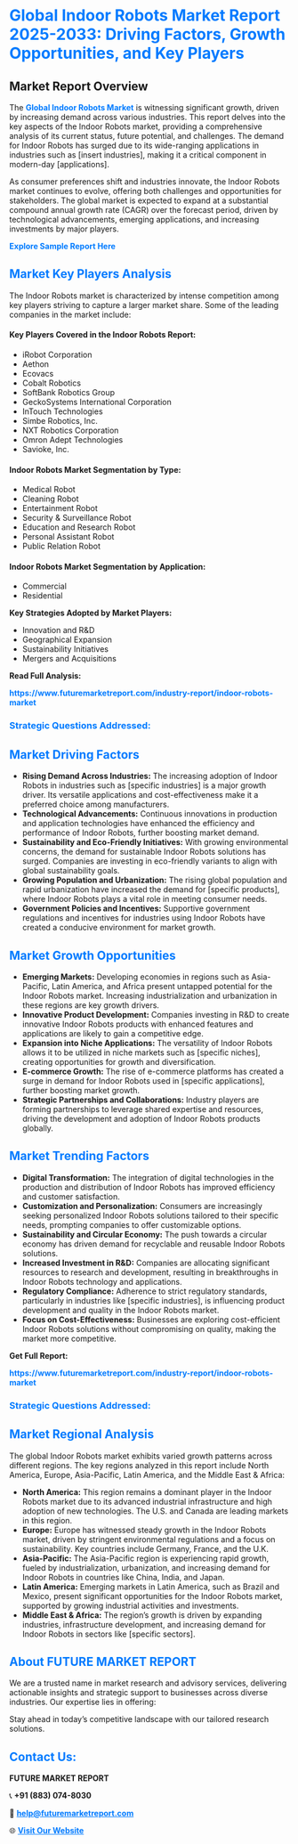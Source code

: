 <h1 style="color: #007BFF;">Global Indoor Robots Market Report 2025-2033: Driving Factors, Growth Opportunities, and Key Players</h1>

<section id="overview">
<h2>Market Report Overview</h2>
<p>The <a href="https://www.futuremarketreport.com/industry-report/indoor-robots-market" style="color: #007BFF; text-decoration: none;"><strong>Global Indoor Robots Market</strong></a> is witnessing significant growth, driven by increasing demand across various industries. This report delves into the key aspects of the Indoor Robots market, providing a comprehensive analysis of its current status, future potential, and challenges. The demand for Indoor Robots has surged due to its wide-ranging applications in industries such as [insert industries], making it a critical component in modern-day [applications].</p>
<p>As consumer preferences shift and industries innovate, the Indoor Robots market continues to evolve, offering both challenges and opportunities for stakeholders. The global market is expected to expand at a substantial compound annual growth rate (CAGR) over the forecast period, driven by technological advancements, emerging applications, and increasing investments by major players.</p>
</section>

<section id="overview">
<p><a href="https://www.futuremarketreport.com/request-sample/reportId=109175" style="color: #007BFF; text-decoration: none;"><strong>Explore Sample Report Here</strong></a></p>
</section>

<section id="key-players">
<h2 style="color: #007BFF;">Market Key Players Analysis</h2>
<p>The Indoor Robots market is characterized by intense competition among key players striving to capture a larger market share. Some of the leading companies in the market include:</p>
<h4>Key Players Covered in the Indoor Robots Report:</h4>
<ul><li>iRobot Corporation</li><li>Aethon</li><li>Ecovacs</li><li>Cobalt Robotics</li><li>SoftBank Robotics Group</li><li>GeckoSystems International Corporation</li><li>InTouch Technologies</li><li>Simbe Robotics, Inc.</li><li>NXT Robotics Corporation</li><li>Omron Adept Technologies</li><li>Savioke, Inc.</li></ul>
<h4>Indoor Robots Market Segmentation by Type:</h4>
<ul><li>Medical Robot</li><li>Cleaning Robot</li><li>Entertainment Robot</li><li>Security &amp; Surveillance Robot</li><li>Education and Research Robot</li><li>Personal Assistant Robot</li><li>Public Relation Robot</li></ul>

<h4>Indoor Robots Market Segmentation by Application:</h4>
<ul><li>Commercial</li><li>Residential</li></ul>
<p><strong>Key Strategies Adopted by Market Players:</strong></p>
<ul>
<li>Innovation and R&D</li>
<li>Geographical Expansion</li>
<li>Sustainability Initiatives</li>
<li>Mergers and Acquisitions</li>
</ul>
</section>

<section>
<p><strong>Read Full Analysis: </strong></p><a href="https://www.futuremarketreport.com/industry-report/indoor-robots-market" style="color: #007BFF; text-decoration: none;"><strong>https://www.futuremarketreport.com/industry-report/indoor-robots-market</strong></a>
<h3 style="color: #007BFF;">Strategic Questions Addressed:</h3>
</section>

<section id="driving-factors">
<h2 style="color: #007BFF;">Market Driving Factors</h2>
<ul>
<li><strong>Rising Demand Across Industries:</strong> The increasing adoption of Indoor Robots in industries such as [specific industries] is a major growth driver. Its versatile applications and cost-effectiveness make it a preferred choice among manufacturers.</li>
<li><strong>Technological Advancements:</strong> Continuous innovations in production and application technologies have enhanced the efficiency and performance of Indoor Robots, further boosting market demand.</li>
<li><strong>Sustainability and Eco-Friendly Initiatives:</strong> With growing environmental concerns, the demand for sustainable Indoor Robots solutions has surged. Companies are investing in eco-friendly variants to align with global sustainability goals.</li>
<li><strong>Growing Population and Urbanization:</strong> The rising global population and rapid urbanization have increased the demand for [specific products], where Indoor Robots plays a vital role in meeting consumer needs.</li>
<li><strong>Government Policies and Incentives:</strong> Supportive government regulations and incentives for industries using Indoor Robots have created a conducive environment for market growth.</li>
</ul>
</section>

<section id="growth-opportunities">
<h2 style="color: #007BFF;">Market Growth Opportunities</h2>
<ul>
<li><strong>Emerging Markets:</strong> Developing economies in regions such as Asia-Pacific, Latin America, and Africa present untapped potential for the Indoor Robots market. Increasing industrialization and urbanization in these regions are key growth drivers.</li>
<li><strong>Innovative Product Development:</strong> Companies investing in R&D to create innovative Indoor Robots products with enhanced features and applications are likely to gain a competitive edge.</li>
<li><strong>Expansion into Niche Applications:</strong> The versatility of Indoor Robots allows it to be utilized in niche markets such as [specific niches], creating opportunities for growth and diversification.</li>
<li><strong>E-commerce Growth:</strong> The rise of e-commerce platforms has created a surge in demand for Indoor Robots used in [specific applications], further boosting market growth.</li>
<li><strong>Strategic Partnerships and Collaborations:</strong> Industry players are forming partnerships to leverage shared expertise and resources, driving the development and adoption of Indoor Robots products globally.</li>
</ul>
</section>

<section id="trending-factors">
<h2 style="color: #007BFF;">Market Trending Factors</h2>
<ul>
<li><strong>Digital Transformation:</strong> The integration of digital technologies in the production and distribution of Indoor Robots has improved efficiency and customer satisfaction.</li>
<li><strong>Customization and Personalization:</strong> Consumers are increasingly seeking personalized Indoor Robots solutions tailored to their specific needs, prompting companies to offer customizable options.</li>
<li><strong>Sustainability and Circular Economy:</strong> The push towards a circular economy has driven demand for recyclable and reusable Indoor Robots solutions.</li>
<li><strong>Increased Investment in R&D:</strong> Companies are allocating significant resources to research and development, resulting in breakthroughs in Indoor Robots technology and applications.</li>
<li><strong>Regulatory Compliance:</strong> Adherence to strict regulatory standards, particularly in industries like [specific industries], is influencing product development and quality in the Indoor Robots market.</li>
<li><strong>Focus on Cost-Effectiveness:</strong> Businesses are exploring cost-efficient Indoor Robots solutions without compromising on quality, making the market more competitive.</li>
</ul>
</section>

<section>
<p><strong>Get Full Report: </strong></p><a href="https://www.futuremarketreport.com/industry-report/indoor-robots-market" style="color: #007BFF; text-decoration: none;"><strong>https://www.futuremarketreport.com/industry-report/indoor-robots-market</strong></a>
<h3 style="color: #007BFF;">Strategic Questions Addressed:</h3>
</section>


<section id="regional-analysis">
<h2 style="color: #007BFF;">Market Regional Analysis</h2>
<p>The global Indoor Robots market exhibits varied growth patterns across different regions. The key regions analyzed in this report include North America, Europe, Asia-Pacific, Latin America, and the Middle East & Africa:</p>
<ul>
<li><strong>North America:</strong> This region remains a dominant player in the Indoor Robots market due to its advanced industrial infrastructure and high adoption of new technologies. The U.S. and Canada are leading markets in this region.</li>
<li><strong>Europe:</strong> Europe has witnessed steady growth in the Indoor Robots market, driven by stringent environmental regulations and a focus on sustainability. Key countries include Germany, France, and the U.K.</li>
<li><strong>Asia-Pacific:</strong> The Asia-Pacific region is experiencing rapid growth, fueled by industrialization, urbanization, and increasing demand for Indoor Robots in countries like China, India, and Japan.</li>
<li><strong>Latin America:</strong> Emerging markets in Latin America, such as Brazil and Mexico, present significant opportunities for the Indoor Robots market, supported by growing industrial activities and investments.</li>
<li><strong>Middle East & Africa:</strong> The region’s growth is driven by expanding industries, infrastructure development, and increasing demand for Indoor Robots in sectors like [specific sectors].</li>
</ul>
</section>

<footer>
<h2 style="color: #007BFF;">About FUTURE MARKET REPORT</h2>
<p>We are a trusted name in market research and advisory services, delivering actionable insights and strategic support to businesses across diverse industries. Our expertise lies in offering:</p>

<p>Stay ahead in today’s competitive landscape with our tailored research solutions.</p>

<h2 style="color: #007BFF;">Contact Us:</h2>
<p><strong>FUTURE MARKET REPORT</strong></p>
<p>📞 <strong>+91 (883) 074-8030</strong></p>
<p>📧 <strong><a href="mailto:help@futuremarketreport.com" style="color: #007BFF;">help@futuremarketreport.com</a></strong></p>
<p>🌐 <strong><a href="https://www.futuremarketreport.com/" style="color: #007BFF;">Visit Our Website</a></strong></p>
</footer>